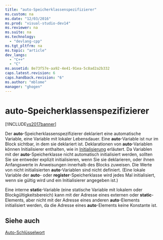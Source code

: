 ```yaml
---
title: "auto-Speicherklassenspezifizierer"
ms.custom: na
ms.date: "12/03/2016"
ms.prod: "visual-studio-dev14"
ms.reviewer: na
ms.suite: na
ms.technology: 
  - "devlang-cpp"
ms.tgt_pltfrm: na
ms.topic: "article"
dev_langs: 
  - "C++"
  - "C"
ms.assetid: 8e73f57e-aa92-4e41-91ea-5c8ad2a2b332
caps.latest.revision: 6
caps.handback.revision: "6"
ms.author: "mblome"
manager: "ghogen"
---
```

# auto-Speicherklassenspezifizierer
[!INCLUDE[vs2017banner](../assembler/inline/includes/vs2017banner.md)]

Der **auto**\-Speicherklassenspezifizierer deklariert eine automatische Variable, eine Variable mit lokaler Lebensdauer.  Eine **auto**\-Variable ist nur im Block sichtbar, in dem sie deklariert ist.  Deklarationen von **auto**\-Variablen können Initialisierer enthalten, wie in [Initialisierung](../c-language/initialization.md) erläutert.  Da Variablen mit der **auto**\-Speicherklasse nicht automatisch initialisiert werden, sollten Sie sie entweder explizit initialisieren, wenn Sie sie deklarieren, oder ihnen Anfangswerte in Anweisungen innerhalb des Blocks zuweisen.  Die Werte von nicht initialisierten **auto**\-Variablen sind nicht definiert. \(Eine lokale Variable der **auto**\- oder **register**\-Speicherklasse wird jedes Mal initialisiert, wenn sie gültig wird und ein Initialisierer angegeben ist.\)  
  
 Eine interne **static**\-Variable \(eine statische Variable mit lokalem oder Blockgültigkeitsbereich\) kann mit der Adresse eines externen oder **static**\-Elements, aber nicht mit der Adresse eines anderen **auto**\-Elements initialisiert werden, da die Adresse eines **auto**\-Elements keine Konstante ist.  
  
## Siehe auch  
 [Auto\-Schlüsselwort](../cpp/auto-keyword.md)